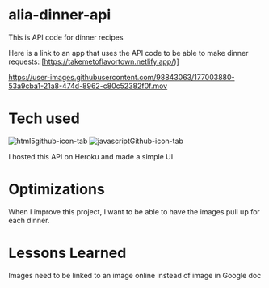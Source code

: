 # alia-dinner-api
This is API code for dinner recipes

Here is a link to an app that uses the API code to be able to make dinner requests: [https://takemetoflavortown.netlify.app/)]



https://user-images.githubusercontent.com/98843063/177003880-53a9cba1-21a8-474d-8962-c80c52382f0f.mov



# Tech used

![html5github-icon-tab](https://user-images.githubusercontent.com/98843063/175825359-472b01a1-0ddb-46f1-b880-386f655bbc02.svg)
![javascriptGithub-icon-tab](https://user-images.githubusercontent.com/98843063/175825377-10be284f-dbb9-4b3d-ac69-7b54b5743764.svg)

I hosted this API on Heroku and made a simple UI

# Optimizations

When I improve this project, I want to be able to have the images pull up for each dinner.

# Lessons Learned

Images need to be linked to an image online instead of image in Google doc
